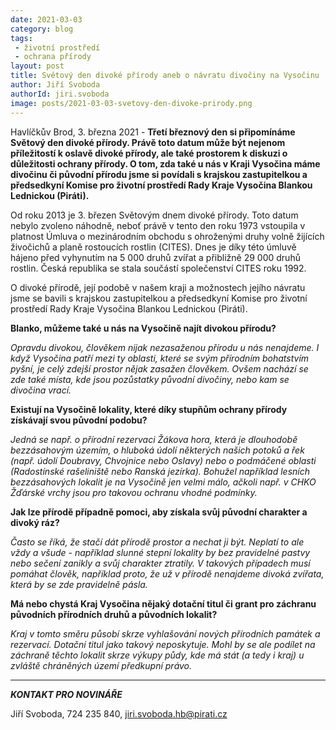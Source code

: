 ```yaml
---
date: 2021-03-03
category: blog
tags:
 - životní prostředí
 - ochrana přírody
layout: post
title: Světový den divoké přírody aneb o návratu divočiny na Vysočinu
author: Jiří Svoboda
authorId: jiri.svoboda
image: posts/2021-03-03-svetovy-den-divoke-prirody.png
---
```


Havlíčkův Brod, 3. března 2021 - **Třetí březnový den si připomínáme Světový den divoké přírody. Právě toto datum může být nejenom příležitostí k oslavě divoké přírody, ale také prostorem k diskuzi o důležitosti ochrany přírody. O tom, zda také u nás v Kraji Vysočina máme divočinu či původní přírodu jsme si povídali s krajskou zastupitelkou a předsedkyní Komise pro životní prostředí Rady Kraje Vysočina Blankou Lednickou (Piráti).**

Od roku 2013 je 3. březen Světovým dnem divoké přírody. Toto datum nebylo zvoleno náhodně, neboť právě v tento den roku 1973 vstoupila v platnost Úmluva o mezinárodním obchodu s ohroženými druhy volně žijících živočichů a planě rostoucích rostlin (CITES). Dnes je díky této úmluvě hájeno před vyhynutím na 5 000 druhů zvířat a přibližně 29 000 druhů rostlin. Česká republika se stala součástí společenství CITES roku 1992.

O divoké přírodě, její podobě v našem kraji a možnostech jejího návratu jsme se bavili s krajskou zastupitelkou a předsedkyní Komise pro životní prostředí Rady Kraje Vysočina Blankou Lednickou (Piráti).

**Blanko, můžeme také u nás na Vysočině najít divokou přírodu?**

*Opravdu divokou, člověkem nijak nezasaženou přírodu u nás nenajdeme. I když Vysočina patří mezi ty oblasti, které se svým přírodním bohatstvím pyšní, je celý zdejší prostor nějak zasažen člověkem. Ovšem nachází se zde také místa, kde jsou pozůstatky původní divočiny, nebo kam se divočina vrací.*

**Existují na Vysočině lokality, které díky stupňům ochrany přírody získávají svou původní podobu?**

*Jedná se např. o přírodní rezervaci Žákova hora, která je dlouhodobě bezzásahovým územím, o hluboká údolí některých našich potoků a řek (např. údolí Doubravy, Chvojnice nebo Oslavy) nebo o podmáčené oblasti (Radostínské rašeliniště nebo Ranská jezírka). Bohužel například lesních bezzásahových lokalit je na Vysočině jen velmi málo, ačkoli např. v CHKO Žďárské vrchy jsou pro takovou ochranu vhodné podmínky.*

**Jak lze přírodě případně pomoci, aby získala svůj původní charakter a divoký ráz?**

*Často se říká, že stačí dát přírodě prostor a nechat ji být. Neplatí to ale vždy a všude - například slunné stepní lokality by bez pravidelné pastvy nebo sečení zanikly a svůj charakter ztratily. V takových případech musí pomáhat člověk, například proto, že už v přírodě nenajdeme divoká zvířata, která by se zde pravidelně pásla.*

**Má nebo chystá Kraj Vysočina nějaký dotační titul či grant pro záchranu původních přírodních druhů a původních lokalit?**

*Kraj v tomto směru působí skrze vyhlašování nových přírodních památek a rezervací. Dotační titul jako takový neposkytuje. Mohl by se ale podílet na záchraně těchto lokalit skrze výkupy půdy, kde má stát (a tedy i kraj) u zvláště chráněných území předkupní právo.*


---

***KONTAKT PRO NOVINÁŘE***

Jiří Svoboda, 724 235 840, <jiri.svoboda.hb@pirati.cz>

